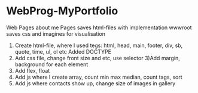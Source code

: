 # WebProg-MyPortfolio
Web Pages about me
Pages saves html-files with implementation
wwwroot saves css and imagines for visualisation
1) Create html-file, where I used tegs: 
  html, head, main, footer, div, sb, quote, time, ul, ol etc
  Added DOCTYPE
2) Add css file, change front size and etc, use selector
3)Add margin, background for each element
4) Add flex, float
5) Add js where I create array, count min max median, count tags, sort
6) Add js where contacts show up, change size of images in gallery
  
